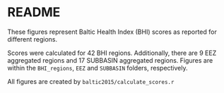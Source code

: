 # README

These figures represent Baltic Health Index (BHI) scores as reported for different regions. 

Scores were calculated for 42 BHI regions. Additionally, there are 9 EEZ aggregated regions and 17 SUBBASIN aggregated regions. Figures are within the `BHI_regions`, `EEZ` and `SUBBASIN` folders, respectively.

All figures are created by `baltic2015/calculate_scores.r`


